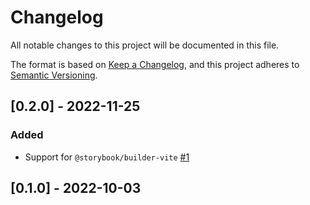 # Changelog

All notable changes to this project will be documented in this file.

The format is based on [Keep a Changelog](https://keepachangelog.com/en/1.0.0/),
and this project adheres to [Semantic Versioning](https://semver.org/spec/v2.0.0.html).

## [0.2.0] - 2022-11-25

### Added

- Support for `@storybook/builder-vite` [#1](https://github.com/philip-hartmann/storybook-typo3fluid/issues/1)

## [0.1.0] - 2022-10-03